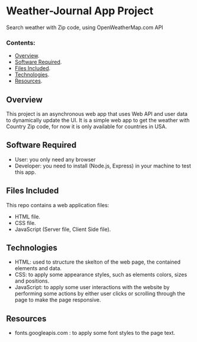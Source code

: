 # Weather-Journal App Project
Search weather with Zip code, using OpenWeatherMap.com API

### Contents:

- [Overview](#description).
- [Software Required](#Software-Required).
- [Files Included](#Files-Included).
- [Technologies](#Technologies).
- [Resources](#Resources).

## Overview
This project is an asynchronous web app that uses Web API and user data to dynamically update the UI.
It is a simple web app to get the weather with Country Zip code, for now it is only available for countries in USA.

## Software Required
- User: you only need any browser
- Developer: you need to install (Node.js, Express) in your machine to test this app.

## Files Included
This repo contains a web application files:
- HTML file.
- CSS file.
- JavaScript (Server file, Client Side file).

## Technologies
- HTML: used to structure the skelton of the web page, the contained elements and data.
- CSS: to apply some appearance styles, such as elements colors, sizes and positions.
- JavaScript: to apply some user interactions with the website by performing some actions by either user clicks or scrolling through the page to make the page responsive.

## Resources
- fonts.googleapis.com : to apply some font styles to the page text.

